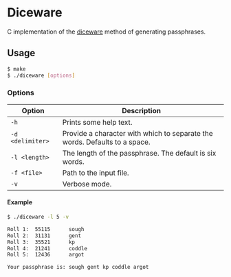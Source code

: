 # Diceware

C implementation of the [diceware](https://en.wikipedia.org/wiki/Diceware) method of generating passphrases.

## Usage

```sh
$ make
$ ./diceware [options]
```

### Options

| Option | Description |
| -------- | ----------- |
| `-h` | Prints some help text. |
| `-d <delimiter>` | Provide a character with which to separate the words. Defaults to a space. |
| `-l <length>` | The length of the passphrase. The default is six words. |
| `-f <file>` | Path to the input file. |
| `-v` | Verbose mode. |

#### Example

```sh
$ ./diceware -l 5 -v

Roll 1:  55115      sough
Roll 2:  31131      gent
Roll 3:  35521      kp
Roll 4:  21241      coddle
Roll 5:  12436      argot

Your passphrase is: sough gent kp coddle argot
```
